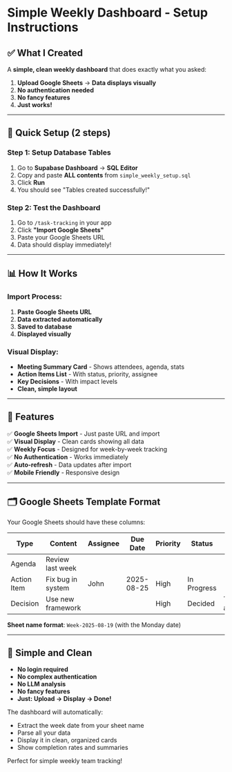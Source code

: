 # Simple Weekly Dashboard - Setup Instructions

## ✅ What I Created

A **simple, clean weekly dashboard** that does exactly what you asked:

1. **Upload Google Sheets** → **Data displays visually**
2. **No authentication needed**
3. **No fancy features**
4. **Just works!**

---

## 🚀 Quick Setup (2 steps)

### Step 1: Setup Database Tables

1. Go to **Supabase Dashboard** → **SQL Editor**
2. Copy and paste **ALL contents** from `simple_weekly_setup.sql`
3. Click **Run**
4. You should see "Tables created successfully!"

### Step 2: Test the Dashboard

1. Go to `/task-tracking` in your app
2. Click **"Import Google Sheets"**
3. Paste your Google Sheets URL
4. Data should display immediately!

---

## 📊 How It Works

### Import Process:
1. **Paste Google Sheets URL** 
2. **Data extracted automatically**
3. **Saved to database** 
4. **Displayed visually**

### Visual Display:
- **Meeting Summary Card** - Shows attendees, agenda, stats
- **Action Items List** - With status, priority, assignee
- **Key Decisions** - With impact levels
- **Clean, simple layout**

---

## 🔧 Features

✅ **Google Sheets Import** - Just paste URL and import  
✅ **Visual Display** - Clean cards showing all data  
✅ **Weekly Focus** - Designed for week-by-week tracking  
✅ **No Authentication** - Works immediately  
✅ **Auto-refresh** - Data updates after import  
✅ **Mobile Friendly** - Responsive design  

---

## 🗂️ Google Sheets Template Format

Your Google Sheets should have these columns:

| Type | Content | Assignee | Due Date | Priority | Status | Notes |
|------|---------|----------|----------|----------|--------|-------|
| Agenda | Review last week | | | | | |
| Action Item | Fix bug in system | John | 2025-08-25 | High | In Progress | |
| Decision | Use new framework | | | High | Decided | Team agreed |

**Sheet name format**: `Week-2025-08-19` (with the Monday date)

---

## 🎯 Simple and Clean

- **No login required**
- **No complex authentication**
- **No LLM analysis** 
- **No fancy features**
- **Just: Upload → Display → Done!**

The dashboard will automatically:
- Extract the week date from your sheet name
- Parse all your data
- Display it in clean, organized cards
- Show completion rates and summaries

Perfect for simple weekly team tracking!